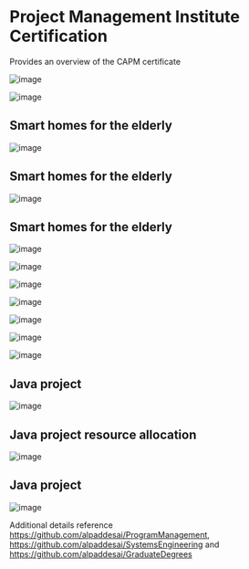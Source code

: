 # Project Management Institute Certification

Provides an overview of the CAPM certificate 

![image](PMI_CAPM.jpg)

![image](CAPMCertificate.jpg)

## Smart homes for the elderly
![image](HealthCareDatabase1.jpg)

## Smart homes for the elderly
![image](HealthCareDatabase2.jpg)

## Smart homes for the elderly
![image](HealthCareDatabase3.jpg)

![image](ProjectSchedule.png)

![image](ProjectTracking.jpg)

![image](ChangeManagementProcessI.jpg)

![image](ChangeManagementProcessII.jpg)

![image](ChangeManagementProcessIII.jpg)

![image](ChangeManagementProcessIV.jpg)

## Java project
![image](JavaProject1.png)

## Java project resource allocation
![image](ResourceAllocationVacation.jpg)

## Java project 
![image](resourceAllocationSocialEngagements.jpg)

Additional details reference https://github.com/alpaddesai/ProgramManagement, https://github.com/alpaddesai/SystemsEngineering and https://github.com/alpaddesai/GraduateDegrees 

